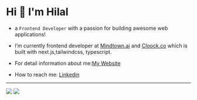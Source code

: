 #    Hi 👋 I'm Hilal

- a `Frontend Developer` with a passion for building awesome web applications!

-  I’m currently frontend developer at  <a href="https://mindtown.ai/"  target="_blank">Mindtown.ai</a> and  <a href="https://cloock.co/"  target="_blank">Cloock.co</a>  which is built with next.js,tailwindcss, typescript.

-  For detail information about me:<a href="https://hilalsemercioglu.com"  target="_blank">My Website</a>


-  How to reach me:  <a href="https://www.linkedin.com/in/hilalsemercioglu/ "  target="_blank">Linkedin</a>





<hr/>
<div>  <image src="https://github-readme-stats.vercel.app/api?username=elinoza&hide=issues&show_icons=true&hide_border=true&theme=slateorange">
  <image src="https://github-readme-stats.vercel.app/api/top-langs/?username=elinoza&layout=compact&&theme=slateorange&&hide_border=true"></div>




